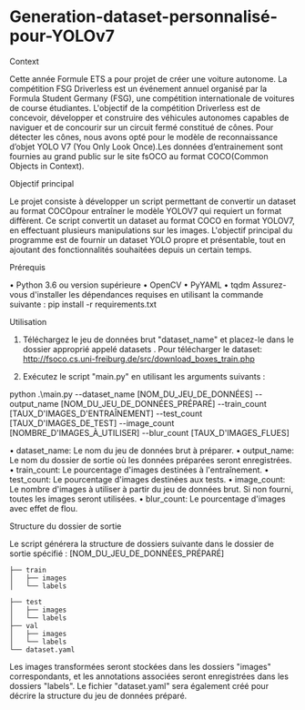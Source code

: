 # Generation-dataset-personnalisé-pour-YOLOv7

Context

Cette année Formule ETS a pour projet de créer une voiture autonome. La compétition FSG Driverless est un événement annuel organisé par la Formula Student Germany (FSG), une compétition internationale de voitures de course étudiantes. L'objectif de la compétition Driverless est de concevoir, développer et construire des véhicules autonomes capables de naviguer et de concourir sur un circuit fermé constitué de cônes. Pour détecter les cônes, nous avons opté pour le modèle de reconnaissance d’objet YOLO V7 (You Only Look Once).Les données d’entrainement sont fournies au grand public sur le site fsOCO au format COCO(Common Objects in Context).

Objectif principal

Le projet consiste à développer un script permettant de convertir un dataset au format COCOpour entraîner le modèle YOLOV7 qui requiert un format diffèrent. Ce script convertit un dataset au format COCO en format YOLOV7, en effectuant plusieurs manipulations sur les images. L'objectif principal du programme est de fournir un dataset YOLO propre et présentable, tout en ajoutant des fonctionnalités souhaitées depuis un certain temps.

Prérequis

•	Python 3.6 ou version supérieure
•	OpenCV
•	PyYAML
•	tqdm
Assurez-vous d'installer les dépendances requises en utilisant la commande suivante : pip install -r requirements.txt

Utilisation

1.	Téléchargez le jeu de données brut "dataset_name" et placez-le dans le dossier approprié appelé datasets . Pour télécharger le dataset: http://fsoco.cs.uni-freiburg.de/src/download_boxes_train.php

2.	Exécutez le script "main.py" en utilisant les arguments suivants :

python .\main.py --dataset_name [NOM_DU_JEU_DE_DONNÉES] --output_name [NOM_DU_JEU_DE_DONNÉES_PRÉPARÉ] --train_count [TAUX_D'IMAGES_D'ENTRAÎNEMENT] --test_count [TAUX_D'IMAGES_DE_TEST] --image_count [NOMBRE_D'IMAGES_À_UTILISER] --blur_count [TAUX_D'IMAGES_FLUES]

•	dataset_name: Le nom du jeu de données brut à préparer.
•	output_name: Le nom du dossier de sortie où les données préparées seront enregistrées.
•	train_count: Le pourcentage d'images destinées à l'entraînement.
•	test_count: Le pourcentage d'images destinées aux tests.
•	image_count: Le nombre d'images à utiliser à partir du jeu de données brut. Si non fourni, toutes les images seront utilisées.
•	blur_count: Le pourcentage d'images avec effet de flou.

Structure du dossier de sortie

Le script générera la structure de dossiers suivante dans le dossier de sortie spécifié :
[NOM_DU_JEU_DE_DONNÉES_PRÉPARÉ]

    ├── train
    │   ├── images
    │   └── labels
    
    ├── test
    │   ├── images
    │   └── labels
    ├── val
    │   ├── images
    │   └── labels
    └── dataset.yaml
Les images transformées seront stockées dans les dossiers "images" correspondants, et les annotations associées seront enregistrées dans les dossiers "labels". Le fichier "dataset.yaml" sera également créé pour décrire la structure du jeu de données préparé.
